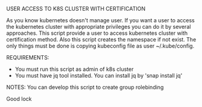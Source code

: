 USER ACCESS TO K8S CLUSTER WITH CERTIFICATION 

  As you know kubernetes doesn't manage user. If you want a user to access the kubernetes cluster with appropriate privileges you can do it by several approaches. This script provide a user to access kubernetes cluster with certification method. Also this script creates the namespace if not exist. The only things must be done is copying kubeconfig file as user ~/.kube/config. 

REQUIREMENTS:
* You must run this script as admin of k8s cluster
* You must have jq tool installed. You can install jq by 'snap install jq'

NOTES: You can develop this script to create group rolebinding 

Good lock
